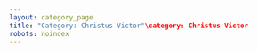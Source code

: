 ```yaml
---
layout: category_page
title: "Category: Christus Victor"\category: Christus Victor
robots: noindex
---
```

